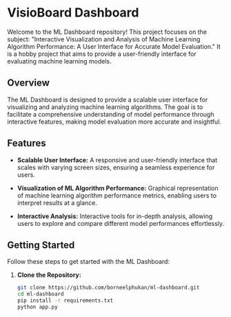 # VisioBoard Dashboard

Welcome to the ML Dashboard repository! This project focuses on the subject: "Interactive Visualization and Analysis of Machine Learning Algorithm Performance: A User Interface for Accurate Model Evaluation." It is a hobby project that aims to provide a user-friendly interface for evaluating machine learning models.

## Overview

The ML Dashboard is designed to provide a scalable user interface for visualizing and analyzing machine learning algorithms. The goal is to facilitate a comprehensive understanding of model performance through interactive features, making model evaluation more accurate and insightful.

## Features

- **Scalable User Interface:** A responsive and user-friendly interface that scales with varying screen sizes, ensuring a seamless experience for users.
  
- **Visualization of ML Algorithm Performance:** Graphical representation of machine learning algorithm performance metrics, enabling users to interpret results at a glance.

- **Interactive Analysis:** Interactive tools for in-depth analysis, allowing users to explore and compare different model performances effortlessly.

## Getting Started

Follow these steps to get started with the ML Dashboard:

1. **Clone the Repository:**
   ```bash
   git clone https://github.com/borneelphukan/ml-dashboard.git
   cd ml-dashboard
   pip install -r requirements.txt
   python app.py
